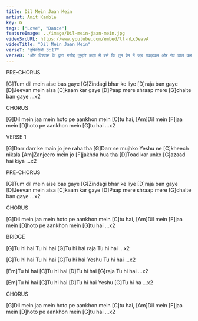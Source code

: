 ```yaml
---
title: Dil Mein Jaan Mein
artist: Amit Kamble
key: G
tags: ["Love", "Dance"]
featureImage: ../image/Dil-mein-jaan-mein.jpg
videoSrcURL: https://www.youtube.com/embed/ll-nLcDeavA
videoTitle: "Dil Mein Jaan Mein"
verseT: "इफिसियों 3:17"
verseD: "और विश्‍वास के द्वारा मसीह तुम्हारे हृदय में बसे कि तुम प्रेम में जड़ पकड़कर और नेव डाल कर"
---
```

PRE-CHORUS

[G]Tum dil mein aise bas gaye
[G]Zindagi bhar ke liye [D]raja ban gaye
[D]Jeevan mein aisa [C]kaam kar gaye
[D]Paap mere shraap mere [G]chalte ban gaye ...x2


CHORUS

[G]Dil mein jaa mein hoto pe aankhon mein [C]tu hai,
[Am]Dil mein [F]jaa mein [D]hoto pe aankhon mein [G]tu hai ...x2


VERSE 1

[G]Darr darr ke main jo jee raha tha
[G]Darr se mujhko Yeshu ne [C]kheech nikala
[Am]Zanjeero mein jo [F]jakhda hua tha
[D]Toad kar unko [G]azaad hai kiya ...x2


PRE-CHORUS

[G]Tum dil mein aise bas gaye
[G]Zindagi bhar ke liye [D]raja ban gaye
[D]Jeevan mein aisa [C]kaam kar gaye
[D]Paap mere shraap mere [G]chalte ban gaye ...x2


CHORUS

[G]Dil mein jaa mein hoto pe aankhon mein [C]tu hai,
[Am]Dil mein [F]jaa mein [D]hoto pe aankhon mein [G]tu hai ...x2


BRIDGE

[G]Tu hi hai Tu hi hai
[G]Tu hi hai raja Tu hi hai ...x2

[G]Tu hi hai Tu hi hai
[G]Tu hi hai Yeshu Tu hi hai ...x2

[Em]Tu hi hai [C]Tu hi hai
[D]Tu hi hai [G]raja Tu hi hai ...x2

[Em]Tu hi hai [C]Tu hi hai
[D]Tu hi hai Yeshu [G]Tu hi ha ...x2


CHORUS

[G]Dil mein jaa mein hoto pe aankhon mein [C]tu hai,
[Am]Dil mein [F]jaa mein [D]hoto pe aankhon mein [G]tu hai ...x2